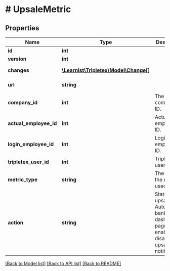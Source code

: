 # # UpsaleMetric

## Properties

Name | Type | Description | Notes
------------ | ------------- | ------------- | -------------
**id** | **int** |  | [optional]
**version** | **int** |  | [optional]
**changes** | [**\Learnist\Tripletex\Model\Change[]**](Change.md) |  | [optional] [readonly]
**url** | **string** |  | [optional] [readonly]
**company_id** | **int** | The company&#39;s ID. | [optional]
**actual_employee_id** | **int** | Actual employee&#39;s ID. | [optional]
**login_employee_id** | **int** | Login employee&#39;s ID. | [optional]
**tripletex_user_id** | **int** | Tripletex&#39;s user ID. | [optional]
**metric_type** | **string** | The type of the metric used. | [optional]
**action** | **string** | Status for upsale&#39;s AutoPay bank dashboard page or enabling / disabling upsale&#39;s notifications. | [optional]

[[Back to Model list]](../../README.md#models) [[Back to API list]](../../README.md#endpoints) [[Back to README]](../../README.md)
